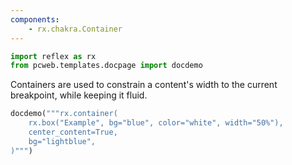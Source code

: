 ```yaml
---
components:
    - rx.chakra.Container
---
```


```python exec
import reflex as rx
from pcweb.templates.docpage import docdemo
```

Containers are used to constrain a content's width to the current breakpoint, while keeping it fluid.

```python eval
docdemo("""rx.container(
    rx.box("Example", bg="blue", color="white", width="50%"),
    center_content=True,
    bg="lightblue",
)""")
```

